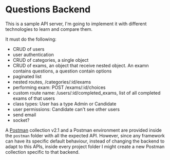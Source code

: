 # Questions Backend

This is a sample API server, I'm going to implement it with different technologies to learn and compare them.

It must do the following:
- CRUD of users
- user authentication
- CRUD of categories, a single object
- CRUD of exams, an object that receive nested object. An examn contains questions, a question contain options
- paginated list
- nested routes, /categories/:id/exams
- performing exam: POST /exams/:id/choices
- custom route name: /users/:id/completed_exams, list of all completed exams of that users
- class types: User has a type Admin or Candidate
- user permissions: Candidate can't see other users
- send email
- socket?

A [Postman](https://www.getpostman.com/) collection v2.1 and a Postman environment are provided inside the `postman` folder with all the expected API. However, since any framework can have its specific default behaviour, instead of changing the backend to adapt to this APIs, inside every project folder I might create a new Postman collection specific to that backend.